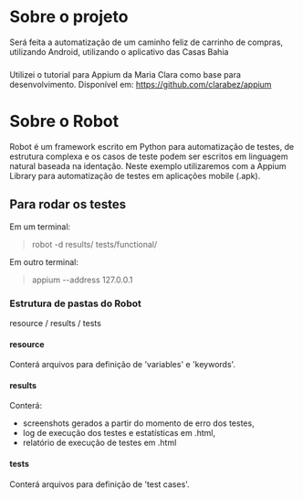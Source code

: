 # Sobre o projeto
Será feita a automatização de um caminho feliz de carrinho de compras, utilizando Android, utilizando o aplicativo das Casas Bahia

###
Utilizei o tutorial para Appium da Maria Clara como base para desenvolvimento.
Disponível em: https://github.com/clarabez/appium

# Sobre o Robot
Robot é um framework escrito em Python para automatização de testes, de estrutura complexa e os casos de teste podem ser escritos em linguagem natural baseada na identação.
Neste exemplo utilizaremos com a Appium Library para automatização de testes em aplicações mobile (.apk).

## Para rodar os testes
Em um terminal:
> robot -d results/ tests/functional/

Em outro terminal:
> appium --address 127.0.0.1

### Estrutura de pastas do Robot
resource / results / tests

#### resource
Conterá arquivos para definição de 'variables' e 'keywords'.

#### results
Conterá:
- screenshots gerados a partir do momento de erro dos testes, 
- log de execução dos testes e estatísticas em .html, 
- relatório de execução de testes em .html

#### tests
Conterá arquivos para definição de 'test cases'.
